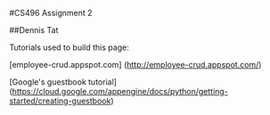 #CS496 Assignment 2  

##Dennis Tat  

Tutorials used to build this page:  

[employee-crud.appspot.com] (http://employee-crud.appspot.com/)  

[Google's guestbook tutorial] (https://cloud.google.com/appengine/docs/python/getting-started/creating-guestbook)  